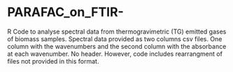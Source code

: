 # PARAFAC_on_FTIR-
R Code to analyse spectral data from thermogravimetric (TG) emitted gases of biomass samples. 
Spectral data provided as two columns csv files. 
One column with the wavenumbers and the second column with the absorbance at each wavenumber.
No header. However, code includes rearrangment of files not provided in this format.
